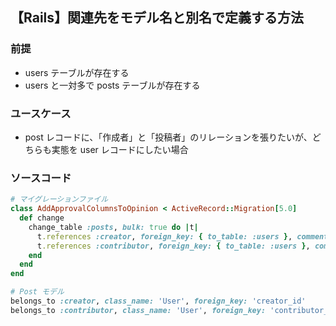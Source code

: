 ## 【Rails】関連先をモデル名と別名で定義する方法
### 前提
- users テーブルが存在する
- users と一対多で posts テーブルが存在する

### ユースケース
- post レコードに、「作成者」と「投稿者」のリレーションを張りたいが、どちらも実態を user レコードにしたい場合

### ソースコード
```ruby
# マイグレーションファイル
class AddApprovalColumnsToOpinion < ActiveRecord::Migration[5.0]
  def change
    change_table :posts, bulk: true do |t|
      t.references :creator, foreign_key: { to_table: :users }, comment: '作成者'
      t.references :contributor, foreign_key: { to_table: :users }, comment: '投稿者'
    end
  end
end
```
```ruby
# Post モデル
belongs_to :creator, class_name: 'User', foreign_key: 'creator_id'
belongs_to :contributor, class_name: 'User', foreign_key: 'contributor_id'
```


